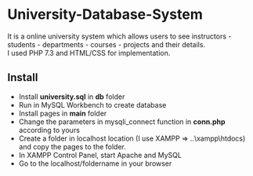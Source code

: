 # University-Database-System
<p>It is a online university system which allows users to see instructors - students - departments - courses - projects and their details.<br>
I used PHP 7.3 and HTML/CSS for implementation.
</p>

<p><h2>Install</h2>
<ul>
        <li>Install <b>university.sql</b> in <b>db</b> folder</li>
        <li>Run in MySQL Workbench to create database</li>
        <li>Install pages in <b>main</b> folder</li>
        <li>Change the parameters in mysqli_connect function in <b>conn.php</b> according to yours</li>
        <li>Create a folder in localhost location (I use XAMPP => ..\xampp\htdocs) and copy the pages to the folder. </li>
        <li>In XAMPP Control Panel, start Apache and MySQL</li>
        <li>Go to the localhost/foldername in your browser</li>
</ul>
</p>
